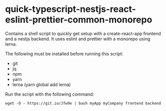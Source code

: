 # quick-typescript-nestjs-react-eslint-prettier-common-monorepo
Contains a shell script to quickly get setup with a create-react-app frontend and a nestjs backend. It uses eslint and prettier with a monorepo using lerna.

The following must be installed before running this script:
- git
- jq
- npm
- yarn
- lerna (yarn global add lerna)

Run the script with  the following command:
```shell script
wget -O - https://git.io/Jfw9e | bash myApp myCompany frontend backend
```

